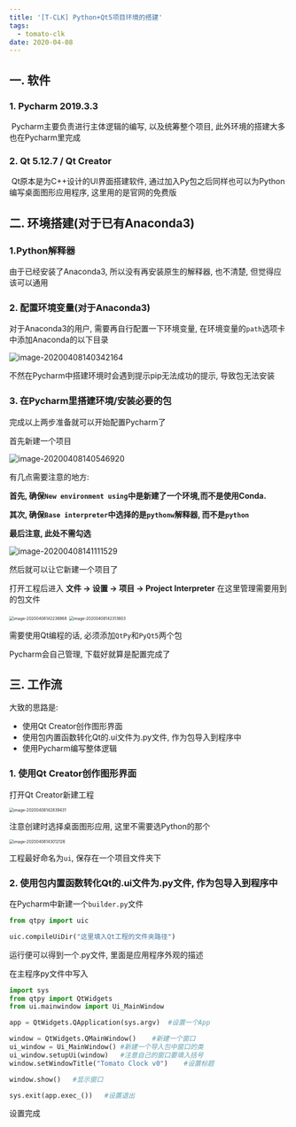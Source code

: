 ```yaml
---
title: '[T-CLK] Python+Qt5项目环境的搭建'
tags:
  - tomato-clk
date: 2020-04-08
---
```


## 一. 软件

### 1. Pycharm 2019.3.3

​	Pycharm主要负责进行主体逻辑的编写, 以及统筹整个项目, 此外环境的搭建大多也在Pycharm里完成



### 2. Qt 5.12.7 / Qt Creator

​	Qt原本是为C++设计的UI界面搭建软件, 通过加入Py包之后同样也可以为Python编写桌面图形应用程序, 这里用的是官网的免费版



## 二. 环境搭建(对于已有Anaconda3)

### 1.Python解释器

由于已经安装了Anaconda3, 所以没有再安装原生的解释器, 也不清楚, 但觉得应该可以通用

<!-- more -->

### 2. 配置环境变量(对于Anaconda3)

对于Anaconda3的用户, 需要再自行配置一下环境变量, 在环境变量的`path`选项卡中添加Anaconda的以下目录

![image-20200408140342164](https://dynais-imh-hub.oss-cn-hangzhou.aliyuncs.com/img/20200725010627.png?x-oss-process=image/format,jpg/interlace,1#center)

不然在Pycharm中搭建环境时会遇到提示pip无法成功的提示, 导致包无法安装



### 3. 在Pycharm里搭建环境/安装必要的包

完成以上两步准备就可以开始配置Pycharm了

首先新建一个项目

![image-20200408140546920](https://dynais-imh-hub.oss-cn-hangzhou.aliyuncs.com/img/20200725010630.png?x-oss-process=image/format,jpg/interlace,1#center)

有几点需要注意的地方: 

**首先, 确保`New environment using`中是新建了一个环境,而不是使用Conda.** 

**其次, 确保`Base interpreter`中选择的是`pythonw`解释器, 而不是`python`**

**最后注意, 此处不需勾选**

![image-20200408141111529](https://dynais-imh-hub.oss-cn-hangzhou.aliyuncs.com/img/20200725010633.png?x-oss-process=image/format,jpg/interlace,1#center)

然后就可以让它新建一个项目了





打开工程后进入 **文件 -> 设置 -> 项目 -> Project Interpreter** 在这里管理需要用到的包文件

<img src="https://dynais-imh-hub.oss-cn-hangzhou.aliyuncs.com/img/20200725010635.png" alt="image-20200408142236868" style="zoom:50%;" />

<img src="https://dynais-imh-hub.oss-cn-hangzhou.aliyuncs.com/img/20200725010637.png" alt="image-20200408142313603" style="zoom:50%;" />

需要使用Qt编程的话, 必须添加`QtPy`和`PyQt5`两个包

Pycharm会自己管理, 下载好就算是配置完成了



## 三. 工作流

大致的思路是:

- 使用Qt Creator创作图形界面
- 使用包内置函数转化Qt的.ui文件为.py文件, 作为包导入到程序中
- 使用Pycharm编写整体逻辑



### 1. 使用Qt Creator创作图形界面

打开Qt Creator新建工程

<img src="https://dynais-imh-hub.oss-cn-hangzhou.aliyuncs.com/img/20200725010641.png" alt="image-20200408142839431" style="zoom:50%;" />



注意创建时选择桌面图形应用, 这里不需要选Python的那个

<img src="https://dynais-imh-hub.oss-cn-hangzhou.aliyuncs.com/img/20200725010643.png" alt="image-20200408143012126" style="zoom:50%;" />



 工程最好命名为`ui`, 保存在一个项目文件夹下



### 2. 使用包内置函数转化Qt的.ui文件为.py文件, 作为包导入到程序中

在Pycharm中新建一个`builder.py`文件

```python
from qtpy import uic

uic.compileUiDir("这里填入Qt工程的文件夹路径")
```

运行便可以得到一个.py文件, 里面是应用程序外观的描述



在主程序py文件中写入

```python
import sys
from qtpy import QtWidgets
from ui.mainwindow import Ui_MainWindow

app = QtWidgets.QApplication(sys.argv)	#设置一个App

window = QtWidgets.QMainWindow()	#新建一个窗口
ui_window = Ui_MainWindow()	#新建一个导入包中窗口的类
ui_window.setupUi(window)	#注意自己的窗口要填入括号
window.setWindowTitle("Tomato Clock v0")	#设置标题

window.show()	#显示窗口

sys.exit(app.exec_())	#设置退出
```

设置完成